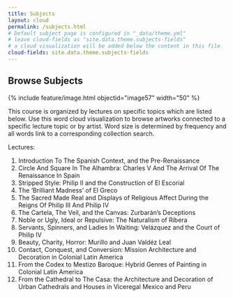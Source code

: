 ```yaml
---
title: Subjects
layout: cloud
permalink: /subjects.html
# Default subject page is configured in "_data/theme.yml"
# leave cloud-fields as "site.data.theme.subjects-fields"
# a cloud visualization will be added below the content in this file
cloud-fields: site.data.theme.subjects-fields
---
```


## Browse Subjects

{% include feature/image.html objectid="image57" width="50" %}

This course is organized by lectures on specific topics which are listed below.
Use this word cloud visualization to browse artworks connected to a specific lecture topic or by artist.
Word size is determined by frequency and all words link to a corresponding collection search.

Lectures:
1. Introduction To The Spanish Context, and the Pre-Renaissance 
2. Circle And Square In The Alhambra: Charles V And The Arrival Of The Renaissance In Spain 
3. Stripped Style: Philip II and the Construction of El Escorial 
4. The ‘Brilliant Madness’ of El Greco
5. The Sacred Made Real and Displays of Religious Affect During the Reigns Of Philip III And Philip IV
6. The Cartela, The Veil, and the Canvas: Zurbarán’s Deceptions
7. Noble or Ugly, Ideal or Repulsive: The Naturalism of Ribera
8. Servants, Spinners, and Ladies In Waiting: Velázquez and the Court of Philip IV
9. Beauty, Charity, Horror: Murillo and Juan Valdéz Leal
10. Contact, Conquest, and Conversion: Mission Architecture and Decoration in Colonial Latin America
11. From the Codex to Mestizo Baroque: Hybrid Genres of Painting in Colonial Latin America
12. From the Cathedral to The Casa: the Architecture and Decoration of Urban Cathedrals and Houses in Viceregal Mexico and Peru
